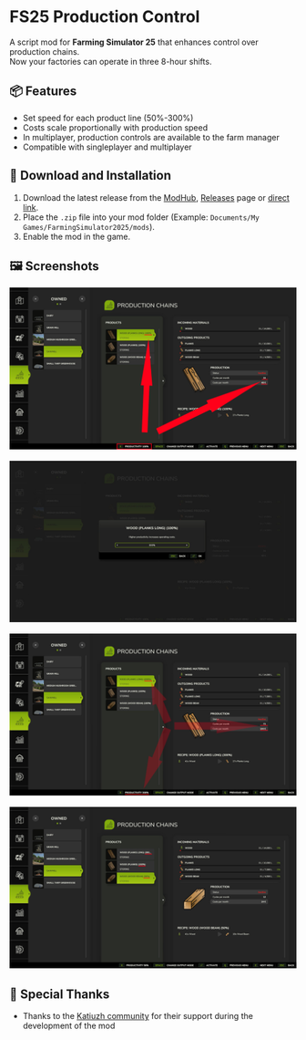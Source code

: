 # FS25 Production Control

A script mod for **Farming Simulator 25** that enhances control over production chains.<br />
Now your factories can operate in three 8-hour shifts.

## 📦 Features

- Set speed for each product line (50%-300%)
- Costs scale proportionally with production speed
- In multiplayer, production controls are available to the farm manager
- Compatible with singleplayer and multiplayer

## 📁 Download and Installation

1. Download the latest release from the [ModHub](https://www.farming-simulator.com/mod.php?mod_id=319198&title=fs2025), [Releases](https://github.com/Temmmych/FS25_ProductionControl/releases) page or [direct link](https://github.com/Temmmych/FS25_ProductionControl/releases/download/v1.0.0.0/FS25_ProductionControl.zip).
2. Place the `.zip` file into your mod folder (Example: `Documents/My Games/FarmingSimulator2025/mods`).
3. Enable the mod in the game.

## 🖼️ Screenshots
![Production Control](_screenshots/1.png)<br /><br />
![Production Control](_screenshots/2.png)<br /><br />
![Production Control](_screenshots/3.png)<br /><br />
![Production Control](_screenshots/4.png)<br />

## 🤝 Special Thanks

- Thanks to the [Katiuzh community](https://www.youtube.com/@katiuzh) for their support during the development of the mod

